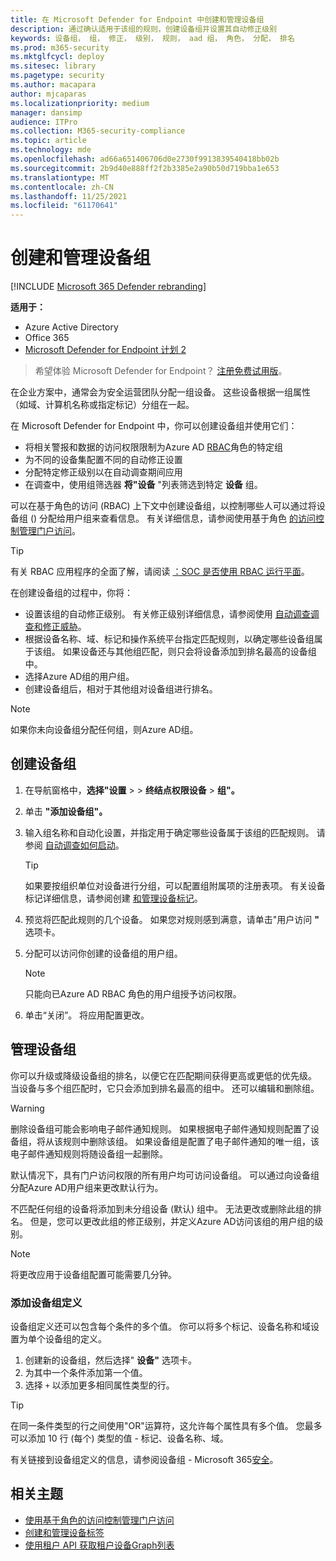 ```yaml
---
title: 在 Microsoft Defender for Endpoint 中创建和管理设备组
description: 通过确认适用于该组的规则，创建设备组并设置其自动修正级别
keywords: 设备组， 组， 修正， 级别， 规则， aad 组， 角色， 分配， 排名
ms.prod: m365-security
ms.mktglfcycl: deploy
ms.sitesec: library
ms.pagetype: security
ms.author: macapara
author: mjcaparas
ms.localizationpriority: medium
manager: dansimp
audience: ITPro
ms.collection: M365-security-compliance
ms.topic: article
ms.technology: mde
ms.openlocfilehash: ad66a651406706d0e2730f9913839540418bb02b
ms.sourcegitcommit: 2b9d40e888ff2f2b3385e2a90b50d719bba1e653
ms.translationtype: MT
ms.contentlocale: zh-CN
ms.lasthandoff: 11/25/2021
ms.locfileid: "61170641"
---
```

# <a name="create-and-manage-device-groups"></a>创建和管理设备组

[!INCLUDE [Microsoft 365 Defender rebranding](../../includes/microsoft-defender.md)]

**适用于：**
- Azure Active Directory
- Office 365
- [Microsoft Defender for Endpoint 计划 2](https://go.microsoft.com/fwlink/p/?linkid=2154037)

> 希望体验 Microsoft Defender for Endpoint？ [注册免费试用版](https://signup.microsoft.com/create-account/signup?products=7f379fee-c4f9-4278-b0a1-e4c8c2fcdf7e&ru=https://aka.ms/MDEp2OpenTrial?ocid=docs-wdatp-exposedapis-abovefoldlink)。

在企业方案中，通常会为安全运营团队分配一组设备。 这些设备根据一组属性（如域、计算机名称或指定标记）分组在一起。

在 Microsoft Defender for Endpoint 中，你可以创建设备组并使用它们：

- 将相关警报和数据的访问权限限制为Azure AD [RBAC](rbac.md)角色的特定组
- 为不同的设备集配置不同的自动修正设置
- 分配特定修正级别以在自动调查期间应用
- 在调查中，使用组筛选器 **将"设备** "列表筛选到特定 **设备** 组。

可以在基于角色的访问 (RBAC) 上下文中创建设备组，以控制哪些人可以通过将设备组 () 分配给用户组来查看信息。 有关详细信息，请参阅使用基于角色 [的访问控制管理门户访问](rbac.md)。

> [!TIP]
> 有关 RBAC 应用程序的全面了解，请阅读 [：SOC 是否使用 RBAC 运行平面](https://techcommunity.microsoft.com/t5/Windows-Defender-ATP/Is-your-SOC-running-flat-with-limited-RBAC/ba-p/320015)。

在创建设备组的过程中，你将：

- 设置该组的自动修正级别。 有关修正级别详细信息，请参阅使用 [自动调查调查和修正威胁](automated-investigations.md)。
- 根据设备名称、域、标记和操作系统平台指定匹配规则，以确定哪些设备组属于该组。 如果设备还与其他组匹配，则只会将设备添加到排名最高的设备组中。
- 选择Azure AD组的用户组。
- 创建设备组后，相对于其他组对设备组进行排名。

> [!NOTE]
> 如果你未向设备组分配任何组，则Azure AD组。

## <a name="create-a-device-group"></a>创建设备组

1. 在导航窗格中，**选择"设置** \>  \> **终结点权限设备** \> **组"。**

2. 单击 **"添加设备组"。**

3. 输入组名称和自动化设置，并指定用于确定哪些设备属于该组的匹配规则。 请参阅 [自动调查如何启动](automated-investigations.md#how-the-automated-investigation-starts)。

    > [!TIP]
    > 如果要按组织单位对设备进行分组，可以配置组附属项的注册表项。 有关设备标记详细信息，请参阅创建 [和管理设备标记](machine-tags.md)。

4. 预览将匹配此规则的几个设备。 如果您对规则感到满意，请单击"用户访问 **"** 选项卡。

5. 分配可以访问你创建的设备组的用户组。

    > [!NOTE]
    > 只能向已Azure AD RBAC 角色的用户组授予访问权限。

6. 单击“关闭”。 将应用配置更改。

## <a name="manage-device-groups"></a>管理设备组

你可以升级或降级设备组的排名，以便它在匹配期间获得更高或更低的优先级。 当设备与多个组匹配时，它只会添加到排名最高的组中。 还可以编辑和删除组。

> [!WARNING]
> 删除设备组可能会影响电子邮件通知规则。 如果根据电子邮件通知规则配置了设备组，将从该规则中删除该组。 如果设备组是配置了电子邮件通知的唯一组，该电子邮件通知规则将随设备组一起删除。

默认情况下，具有门户访问权限的所有用户均可访问设备组。 可以通过向设备组分配Azure AD用户组来更改默认行为。

不匹配任何组的设备将添加到未分组设备 (默认) 组中。 无法更改或删除此组的排名。 但是，您可以更改此组的修正级别，并定义Azure AD访问该组的用户组的级别。

> [!NOTE]
> 将更改应用于设备组配置可能需要几分钟。

### <a name="add-device-group-definitions"></a>添加设备组定义

设备组定义还可以包含每个条件的多个值。 你可以将多个标记、设备名称和域设置为单个设备组的定义。

1. 创建新的设备组，然后选择" **设备"** 选项卡。
2. 为其中一个条件添加第一个值。
3. 选择 `+` 以添加更多相同属性类型的行。

> [!TIP]
> 在同一条件类型的行之间使用"OR"运算符，这允许每个属性具有多个值。
> 您最多可以添加 10 行 (每个) 类型的值 - 标记、设备名称、域。

有关链接到设备组定义的信息，请参阅设备组 - Microsoft 365[安全](https://sip.security.microsoft.com/homepage)。

## <a name="related-topics"></a>相关主题

- [使用基于角色的访问控制管理门户访问](rbac.md)
- [创建和管理设备标签](machine-tags.md)
- [使用租户 API 获取租户设备Graph列表](/graph/api/device-list-memberof)
